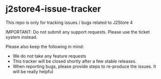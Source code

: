 # j2store4-issue-tracker

This repo is only for tracking issues / bugs related to J2Store 4

IMPORTANT: Do not submit any support requests. Please use the ticket system instead.

Please also keep the following in mind:

- We do not take any feature requests
- This tracker will be closed shortly after a few stable releases.
- When reporting bugs, please provide steps to re-produce the issues. It will be really helpful

